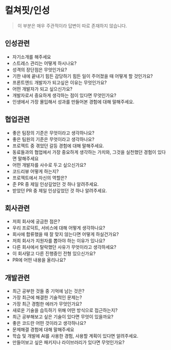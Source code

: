 # 컬쳐핏/인성

> 이 부분은 매우 주관적이라 답변이 따로 존재하지 않습니다.

## 인성관련

- 자기소개를 해주세요
- 스트레스 관리는 어떻게 하시나요?
- 성격의 장단점은 무엇인가요?
- 기한 내에 끝내기 힘든 감당하기 힘든 일이 주어졌을 때 어떻게 할 것인가요?
- 프론트엔드 개발자가 되고싶은 이유는 무엇인가요?
- 어떤 개발자가 되고 싶으신가요?
- 개발자로서 중요하게 생각하는 점이 있다면 무엇인가요?
- 인생에서 가장 몰입해서 성과를 만들어본 경험에 대해 말해주세요.

## 협업관련

- 좋은 팀장의 기준은 무엇이라고 생각하나요?
- 좋은 팀원의 기준은 무엇이라고 생각하나요?
- 프로젝트 중 겪었던 갈등 경험에 대해 말해주세요.
- 동료들과의 협업에서 가장 중요하게 생각하는 가치와, 그것을 실천했던 경험이 있다면 말해주세요
- 어떤 개발자를 사수로 두고 싶으신가요?
- 코드리뷰 어떻게 하는지?
- 프로젝트에서 자신의 역할은?
- 준 PR 중 제일 인상깊었던 것 하나 알려주세요.
- 받았던 PR 중 제일 인상깊었던 것 하나 알려주세요.

## 회사관련

- 저희 회사에 궁금한 점은?
- 우리 프로덕트, 서비스에 대해 어떻게 생각하나요?
- 회사에 합류했을 때 잘 맞지 않는다면 어떻게 하실건가요?
- 저희 회사가 지원자를 뽑아야 하는 이유가 있나요?
- 다른 회사에서 탈락했던 사유가 무엇이라고 생각하세요?
- 이 회사말고 다른 진행중인 전형 있으신가요?
- PR에 어떤 내용을 올리나요?

## 개발관련

- 최근 공부한 것들 중 기억에 남는 것은?
- 가장 최근에 해결한 기술적인 문제는?
- 가장 최근 경험한 에러가 무엇인가요?
- 새로운 기술을 습득하기 위해 어떤 방식으로 접근하는지?
- 최근 공부해보고 싶은 기술이 있다면 무엇이 있을까요?
- 좋은 코드란 어떤 것이라고 생각하나요?
- 문제해결 경험에 대해 말해주세요
- 학습 및 개발에 AI를 사용한 경험, 사용할 계획이 있다면 알려주세요.
- 만들어보고 싶은 패키지나 라이브러리가 있다면 무엇인가요?
